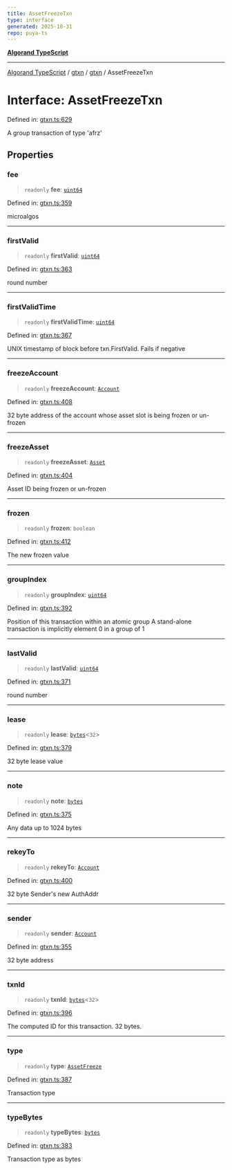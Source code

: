 ```yaml
---
title: AssetFreezeTxn
type: interface
generated: 2025-10-31
repo: puya-ts
---
```

[**Algorand TypeScript**](../../../../README.md)

***

[Algorand TypeScript](../../../../modules.md) / [gtxn](../../../README.md) / [gtxn](../README.md) / AssetFreezeTxn

# Interface: AssetFreezeTxn

Defined in: [gtxn.ts:629](https://github.com/algorandfoundation/puya-ts/blob/main/packages/algo-ts/src/gtxn.ts#L629)

A group transaction of type 'afrz'

## Properties

### fee

> `readonly` **fee**: [`uint64`](../../../../index/type-aliases/uint64.md)

Defined in: [gtxn.ts:359](https://github.com/algorandfoundation/puya-ts/blob/main/packages/algo-ts/src/gtxn.ts#L359)

microalgos

***

### firstValid

> `readonly` **firstValid**: [`uint64`](../../../../index/type-aliases/uint64.md)

Defined in: [gtxn.ts:363](https://github.com/algorandfoundation/puya-ts/blob/main/packages/algo-ts/src/gtxn.ts#L363)

round number

***

### firstValidTime

> `readonly` **firstValidTime**: [`uint64`](../../../../index/type-aliases/uint64.md)

Defined in: [gtxn.ts:367](https://github.com/algorandfoundation/puya-ts/blob/main/packages/algo-ts/src/gtxn.ts#L367)

UNIX timestamp of block before txn.FirstValid. Fails if negative

***

### freezeAccount

> `readonly` **freezeAccount**: [`Account`](../../../../index/type-aliases/Account.md)

Defined in: [gtxn.ts:408](https://github.com/algorandfoundation/puya-ts/blob/main/packages/algo-ts/src/gtxn.ts#L408)

32 byte address of the account whose asset slot is being frozen or un-frozen

***

### freezeAsset

> `readonly` **freezeAsset**: [`Asset`](../../../../index/type-aliases/Asset.md)

Defined in: [gtxn.ts:404](https://github.com/algorandfoundation/puya-ts/blob/main/packages/algo-ts/src/gtxn.ts#L404)

Asset ID being frozen or un-frozen

***

### frozen

> `readonly` **frozen**: `boolean`

Defined in: [gtxn.ts:412](https://github.com/algorandfoundation/puya-ts/blob/main/packages/algo-ts/src/gtxn.ts#L412)

The new frozen value

***

### groupIndex

> `readonly` **groupIndex**: [`uint64`](../../../../index/type-aliases/uint64.md)

Defined in: [gtxn.ts:392](https://github.com/algorandfoundation/puya-ts/blob/main/packages/algo-ts/src/gtxn.ts#L392)

Position of this transaction within an atomic group
A stand-alone transaction is implicitly element 0 in a group of 1

***

### lastValid

> `readonly` **lastValid**: [`uint64`](../../../../index/type-aliases/uint64.md)

Defined in: [gtxn.ts:371](https://github.com/algorandfoundation/puya-ts/blob/main/packages/algo-ts/src/gtxn.ts#L371)

round number

***

### lease

> `readonly` **lease**: [`bytes`](../../../../index/type-aliases/bytes.md)\<`32`\>

Defined in: [gtxn.ts:379](https://github.com/algorandfoundation/puya-ts/blob/main/packages/algo-ts/src/gtxn.ts#L379)

32 byte lease value

***

### note

> `readonly` **note**: [`bytes`](../../../../index/type-aliases/bytes.md)

Defined in: [gtxn.ts:375](https://github.com/algorandfoundation/puya-ts/blob/main/packages/algo-ts/src/gtxn.ts#L375)

Any data up to 1024 bytes

***

### rekeyTo

> `readonly` **rekeyTo**: [`Account`](../../../../index/type-aliases/Account.md)

Defined in: [gtxn.ts:400](https://github.com/algorandfoundation/puya-ts/blob/main/packages/algo-ts/src/gtxn.ts#L400)

32 byte Sender's new AuthAddr

***

### sender

> `readonly` **sender**: [`Account`](../../../../index/type-aliases/Account.md)

Defined in: [gtxn.ts:355](https://github.com/algorandfoundation/puya-ts/blob/main/packages/algo-ts/src/gtxn.ts#L355)

32 byte address

***

### txnId

> `readonly` **txnId**: [`bytes`](../../../../index/type-aliases/bytes.md)\<`32`\>

Defined in: [gtxn.ts:396](https://github.com/algorandfoundation/puya-ts/blob/main/packages/algo-ts/src/gtxn.ts#L396)

The computed ID for this transaction. 32 bytes.

***

### type

> `readonly` **type**: [`AssetFreeze`](../../../../index/enumerations/TransactionType.md#assetfreeze)

Defined in: [gtxn.ts:387](https://github.com/algorandfoundation/puya-ts/blob/main/packages/algo-ts/src/gtxn.ts#L387)

Transaction type

***

### typeBytes

> `readonly` **typeBytes**: [`bytes`](../../../../index/type-aliases/bytes.md)

Defined in: [gtxn.ts:383](https://github.com/algorandfoundation/puya-ts/blob/main/packages/algo-ts/src/gtxn.ts#L383)

Transaction type as bytes
